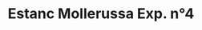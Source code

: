 ---
title: "Estanc Mollerussa Exp. n°4"
url: /mollerussa/estanc-mollerussa-exp-ndeg4/
shop: Tabak
---